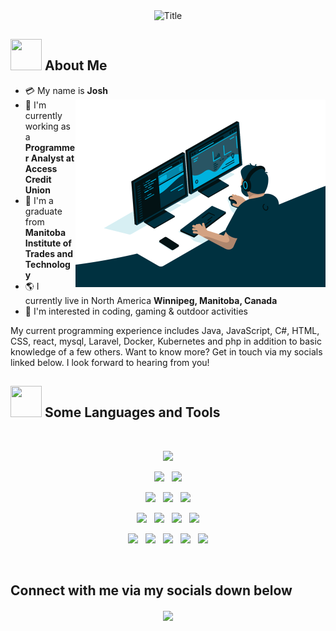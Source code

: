 <div align="center">
  <img src="http://readme-typing-svg.herokuapp.com?font=Architects+Daughter&size=26&pause=1000&center=true&width=435&lines=Josh+Gable" alt="Title" /></img>
</div>

## <img src="https://raw.githubusercontent.com/nixin72/nixin72/master/wave.gif" width="50px" height="50px"></img> About Me

- :credit_card: My name is **Josh** <img src="./assets/coding.gif" width="400" align="right"/>
- :briefcase: I'm currently working as a **Programmer Analyst at Access Credit Union**
- :school: I'm a graduate from **Manitoba Institute of Trades and Technology**
- :earth_americas: I currently live in North America **Winnipeg, Manitoba, Canada**
- :monocle_face: I'm interested in coding, gaming & outdoor activities

My current programming experience includes Java, JavaScript, C#, HTML, CSS, react, mysql, Laravel, Docker, Kubernetes and php in addition to basic knowledge of a few others. Want to know more? Get in touch via my socials linked below.
I look forward to hearing from you!

## <img src="https://media2.giphy.com/media/QssGEmpkyEOhBCb7e1/giphy.gif?cid=ecf05e47a0n3gi1bfqntqmob8g9aid1oyj2wr3ds3mg700bl&rid=giphy.gif" width="50px" height="50px"> Some Languages and Tools

<br>

<p align="center">

<img src="https://img.shields.io/badge/HTML5-E34F26?style=for-the-badge&logo=html5&logoColor=white" height="25"/>
  </p>
  
<p align="center">

<img src="https://img.shields.io/badge/C%23-239120?style=for-the-badge&logo=c-sharp&logoColor=white" height="25"/>  
   
<img src="https://img.shields.io/badge/CSS3-1572B6?style=for-the-badge&logo=css3&logoColor=white" height="25"/>
  </p>
  
  <p align="center">

<img src="https://img.shields.io/badge/JavaScript-323330?style=for-the-badge&logo=javascript&logoColor=F7DF1E" height="25"/>
   
<img src="	https://img.shields.io/badge/Python-FFD43B?style=for-the-badge&logo=python&logoColor=blue" height="25"/>
   
<img src="https://img.shields.io/badge/redis-CC0000.svg?&style=for-the-badge&logo=redis&logoColor=white" height="25"/>  
 </p>
 
 <p align="center">

<img src="https://img.shields.io/badge/React-20232A?style=for-the-badge&logo=react&logoColor=61DAFB" height="25">
   

<img src="https://img.shields.io/badge/Apache-D22128?style=for-the-badge&logo=Apache&logoColor=white" height="25">
 
  
  <img src="https://img.shields.io/badge/MySQL-005C84?style=for-the-badge&logo=mysql&logoColor=white" height="25">
 
  
<img src="https://img.shields.io/badge/MongoDB-4EA94B?style=for-the-badge&logo=mongodb&logoColor=white" height="25">
</p>
<p align="center">

  <img src="https://img.shields.io/badge/Amazon_AWS-FF9900?style=for-the-badge&logo=amazonaws&logoColor=white" height="25">
 
    <img src="https://img.shields.io/badge/Cloudflare-F38020?style=for-the-badge&logo=Cloudflare&logoColor=white" height="25">
 
    <img src="https://img.shields.io/badge/Google_Cloud-4285F4?style=for-the-badge&logo=google-cloud&logoColor=white" height="25">
 
  <img src="https://img.shields.io/badge/microsoft%20azure-0089D6?style=for-the-badge&logo=microsoft-azure&logoColor=white" height="25">
 
  <img src="https://img.shields.io/badge/Visual_Studio_Code-0078D4?style=for-the-badge&logo=visual%20studio%20code&logoColor=white" height="25">

</p>
<br>

##  Connect with me via my socials down below

<div align="center">
  <a href="mailto:josh@gable.tech" >
    <img align="center" width="26px" src="https://www.freeiconspng.com/thumbs/email-icon/email-icon--clipart-best-22.png" />
  </a> 
  
